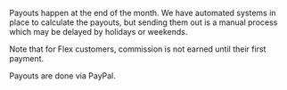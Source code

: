 Payouts happen at the end of the month. We have automated systems in place to calculate the payouts, but sending them out is a manual process
which may be delayed by holidays or weekends.

Note that for Flex customers, commission is not earned until their first payment.

Payouts are done via PayPal.
